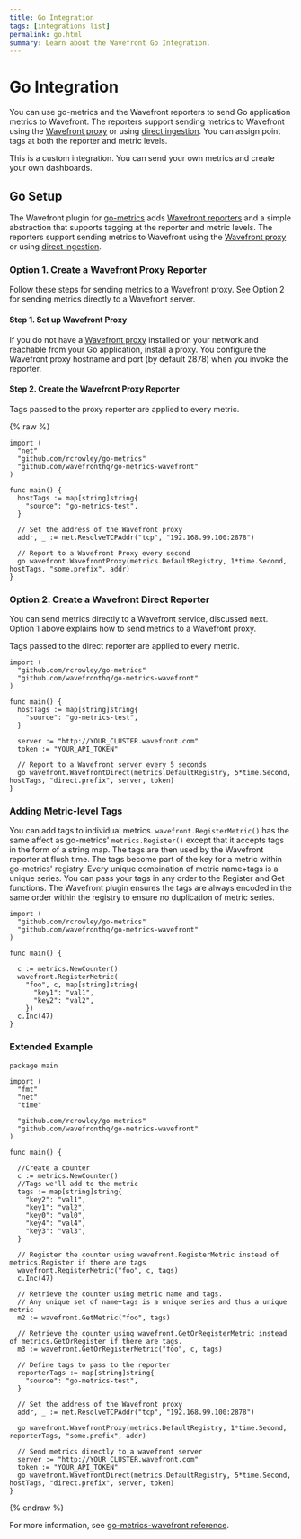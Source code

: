 ```yaml
---
title: Go Integration
tags: [integrations list]
permalink: go.html
summary: Learn about the Wavefront Go Integration.
---
```

# Go Integration

You can use go-metrics and the Wavefront reporters to send Go application metrics to Wavefront. The reporters support sending metrics to Wavefront using the [Wavefront proxy](https://docs.wavefront.com/proxies.html) or using [direct ingestion](https://docs.wavefront.com/direct_ingestion.html). You can assign point tags at both the reporter and metric levels.

This is a custom integration. You can send your own metrics and create your own dashboards.

## Go Setup

The Wavefront plugin for [go-metrics](https://github.com/rcrowley/go-metrics) adds [Wavefront reporters](https://github.com/wavefronthq/go-metrics-wavefront) and a simple abstraction that supports tagging at the reporter and metric levels.
The reporters support sending metrics to Wavefront using the [Wavefront proxy](https://docs.wavefront.com/proxies.html) or using [direct ingestion](https://docs.wavefront.com/direct_ingestion.html).


### Option 1. Create a Wavefront Proxy Reporter

Follow these steps for sending metrics to a Wavefront proxy. See Option 2 for sending metrics directly to a Wavefront server.



#### Step 1. Set up Wavefront Proxy

If you do not have a [Wavefront proxy](https://docs.wavefront.com/proxies.html) installed on your network and reachable from your Go application, install a proxy. You configure the Wavefront proxy hostname and port (by default 2878) when you invoke the reporter.

#### Step 2. Create the Wavefront Proxy Reporter

Tags passed to the proxy reporter are applied to every metric.

{% raw %}
```
import (
  "net"
  "github.com/rcrowley/go-metrics"
  "github.com/wavefronthq/go-metrics-wavefront"
)

func main() {
  hostTags := map[string]string{
    "source": "go-metrics-test",
  }

  // Set the address of the Wavefront proxy
  addr, _ := net.ResolveTCPAddr("tcp", "192.168.99.100:2878")

  // Report to a Wavefront Proxy every second
  go wavefront.WavefrontProxy(metrics.DefaultRegistry, 1*time.Second, hostTags, "some.prefix", addr)
}
```

### Option 2. Create a Wavefront Direct Reporter

You can send metrics directly to a Wavefront service, discussed next. Option 1 above explains how to send metrics to a Wavefront proxy.

Tags passed to the direct reporter are applied to every metric.


```
import (
  "github.com/rcrowley/go-metrics"
  "github.com/wavefronthq/go-metrics-wavefront"
)

func main() {
  hostTags := map[string]string{
    "source": "go-metrics-test",
  }

  server := "http://YOUR_CLUSTER.wavefront.com"
  token := "YOUR_API_TOKEN"

  // Report to a Wavefront server every 5 seconds
  go wavefront.WavefrontDirect(metrics.DefaultRegistry, 5*time.Second, hostTags, "direct.prefix", server, token)
}
```

### Adding Metric-level Tags

You can add tags to individual metrics. `wavefront.RegisterMetric()` has the same affect as go-metrics' `metrics.Register()` except that it accepts tags in the form of a string map. The tags are then used by the Wavefront reporter at flush time. The tags become part of the key for a metric within go-metrics' registry. Every unique combination of metric name+tags is a unique series. You can pass your tags in any order to the Register and Get functions. The Wavefront plugin ensures the tags are always encoded in the same order within the registry to ensure no duplication of metric series.

```
import (
  "github.com/rcrowley/go-metrics"
  "github.com/wavefronthq/go-metrics-wavefront"
)

func main() {

  c := metrics.NewCounter()
  wavefront.RegisterMetric(
    "foo", c, map[string]string{
      "key1": "val1",
      "key2": "val2",
    })
  c.Inc(47)
}
```

### Extended Example

```
package main

import (
  "fmt"
  "net"
  "time"

  "github.com/rcrowley/go-metrics"
  "github.com/wavefronthq/go-metrics-wavefront"
)

func main() {

  //Create a counter
  c := metrics.NewCounter()
  //Tags we'll add to the metric
  tags := map[string]string{
    "key2": "val1",
    "key1": "val2",
    "key0": "val0",
    "key4": "val4",
    "key3": "val3",
  }

  // Register the counter using wavefront.RegisterMetric instead of metrics.Register if there are tags
  wavefront.RegisterMetric("foo", c, tags)
  c.Inc(47)

  // Retrieve the counter using metric name and tags.
  // Any unique set of name+tags is a unique series and thus a unique metric
  m2 := wavefront.GetMetric("foo", tags)

  // Retrieve the counter using wavefront.GetOrRegisterMetric instead of metrics.GetOrRegister if there are tags.
  m3 := wavefront.GetOrRegisterMetric("foo", c, tags)

  // Define tags to pass to the reporter
  reporterTags := map[string]string{
    "source": "go-metrics-test",
  }

  // Set the address of the Wavefront proxy
  addr, _ := net.ResolveTCPAddr("tcp", "192.168.99.100:2878")

  go wavefront.WavefrontProxy(metrics.DefaultRegistry, 1*time.Second, reporterTags, "some.prefix", addr)

  // Send metrics directly to a wavefront server
  server := "http://YOUR_CLUSTER.wavefront.com"
  token := "YOUR_API_TOKEN"
  go wavefront.WavefrontDirect(metrics.DefaultRegistry, 5*time.Second, hostTags, "direct.prefix", server, token)
}
```
{% endraw %}

For more information, see [go-metrics-wavefront  reference](https://github.com/wavefrontHQ/go-metrics-wavefront/blob/master/GODOCS.md).
